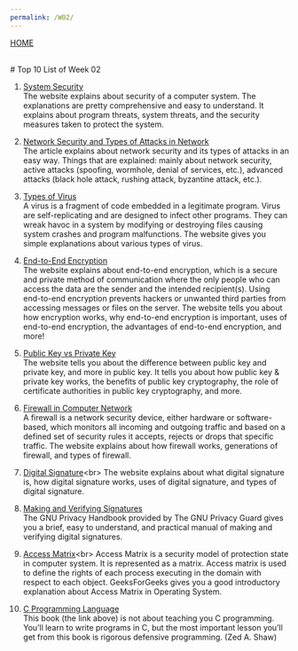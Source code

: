 ```yaml
---
permalink: /W02/
---
```

[HOME](../)

<br>
# Top 10 List of Week 02

1. [System Security](https://www.geeksforgeeks.org/system-security/)<br>
The website explains about security of a computer system. The explanations are pretty comprehensive and easy to understand. It explains about program threats, system threats, and the security measures taken to protect the system.

2. [Network Security and Types of Attacks in Network](https://reader.elsevier.com/reader/sd/pii/S1877050915006353?token=492E4F63F9BF75892F48FFD593657B1AB71F87CC8707B99F7B6CE0404C569706E4282C082350AA61145A2E32B513C266)<br>
The article explains about network security and its types of attacks in an easy way. Things that are explained: mainly about network security, active attacks (spoofing, wormhole, denial of services, etc.), advanced attacks (black hole attack, rushing attack, byzantine attack, etc.).

3. [Types of Virus](https://www.geeksforgeeks.org/types-of-virus/)<br>
A virus is a fragment of code embedded in a legitimate program. Virus are self-replicating and are designed to infect other programs. They can wreak havoc in a system by modifying or destroying files causing system crashes and program malfunctions. The website gives you simple explanations about various types of virus.

4. [End-to-End Encryption](https://www.preveil.com/end-to-end-encryption/)<br>
The website explains about end-to-end encryption, which is a secure and private method of communication where the only people who can access the data are the sender and the intended recipient(s). Using end-to-end encryption prevents hackers or unwanted third parties from accessing messages or files on the server. The website tells you about how encryption works, why end-to-end encryption is important, uses of end-to-end encryption, the advantages of end-to-end encryption, and more!

5. [Public Key vs Private Key](https://sectigo.com/resource-library/public-key-vs-private-key)<br>
The website tells you about the difference between public key and private key, and more in public key. It tells you about how public key & private key works, the benefits of public key cryptography, the role of certificate authorities in public key cryptography, and more.

6. [Firewall in Computer Network](https://www.geeksforgeeks.org/introduction-of-firewall-in-computer-network/?ref=rp)<br>
A firewall is a network security device, either hardware or software-based, which monitors all incoming and outgoing traffic and based on a defined set of security rules it accepts, rejects or drops that specific traffic. The website explains about how firewall works, generations of firewall, and types of firewall.

7. [Digital Signature](https://www.instantssl.com/digital-signature#:~:text=Digital%20Signature%20is%20a%20process,public%20and%20private%20key%20pair.)<br>
The website explains about what digital signature is, how digital signature works, uses of digital signature, and types of digital signature.

8. [Making and Verifying Signatures](https://www.gnupg.org/gph/en/manual/x135.html)<br>
The GNU Privacy Handbook provided by The GNU Privacy Guard gives you a brief, easy to understand, and practical manual of making and verifying digital signatures.

9. [Access Matrix](https://www.geeksforgeeks.org/access-matrix-in-operating-system/#:~:text=Access%20Matrix%20is%20a%20security,with%20respect%20to%20each%20object.)<br>
Access Matrix is a security model of protection state in computer system. It is represented as a matrix. Access matrix is used to define the rights of each process executing in the domain with respect to each object. GeeksForGeeks gives you a good introductory explanation about Access Matrix in Operating System.

10. [C Programming Language](https://users.elis.ugent.be/~jrvdnbro/learn_c_the_hard_way.pdf)<br>
This book (the link above) is not about teaching you C programming. You’ll learn to write programs in C, but the most important lesson you’ll get from this book is rigorous defensive programming. (Zed A. Shaw)
